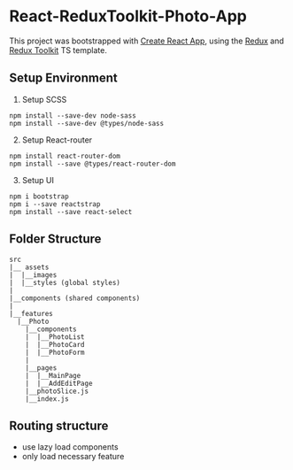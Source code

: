 # React-ReduxToolkit-Photo-App

This project was bootstrapped with [Create React App](https://github.com/facebook/create-react-app), using the [Redux](https://redux.js.org/) and [Redux Toolkit](https://redux-toolkit.js.org/) TS template.

## Setup Environment

1. Setup SCSS

```
npm install --save-dev node-sass
npm install --save-dev @types/node-sass
```

2. Setup React-router

```
npm install react-router-dom
npm install --save @types/react-router-dom
```

3. Setup UI

```
npm i bootstrap
npm i --save reactstrap
npm install --save react-select
```

## Folder Structure

```
src
|__ assets
|  |__images
|  |__styles (global styles)
|
|__components (shared components)
|
|__features
  |__Photo
    |__components
    |  |__PhotoList
    |  |__PhotoCard
    |  |__PhotoForm
    |
    |__pages
    |  |__MainPage
    |  |__AddEditPage
    |__photoSlice.js
    |__index.js
```

## Routing structure

-   use lazy load components
-   only load necessary feature
